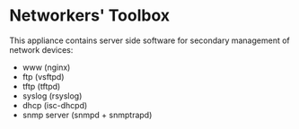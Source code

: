 # Networkers' Toolbox

This appliance contains server side software for secondary management of network devices:
- www (nginx)
- ftp (vsftpd)
- tftp (tftpd)
- syslog (rsyslog)
- dhcp (isc-dhcpd)
- snmp server (snmpd + snmptrapd)


